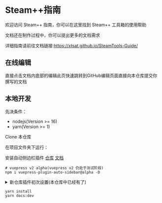 # Steam++指南

欢迎访问 Steam++ 指南，你可以在这里找到 Steam++ 工具箱的使用帮助

文档还在制作过程中，你可以提出更多的文档需求

详细指南请前往文档链接:<https://xtsat.github.io/SteamTools-Guide/>

## 在线编辑

直接点击文档内底部的编辑此页快速跳转到GitHub编辑页面直接向本仓库提交你撰写的文档

## 本地开发

先决条件：

- nodejs(Version >= 16)
- yarn(Version >= 1)

Clone 本仓库

在项目文件夹下运行：

安装自动侧边栏插件
[仓库](https://github.com/shanyuhai123/vuepress-plugin-auto-sidebar)
[文档](https://shanyuhai123.github.io/vuepress-plugin-auto-sidebar/)

```
# vuepress v2 alpha(vuepress v2 仍处于测试阶段)
npm i vuepress-plugin-auto-sidebar@alpha -D
```

<details><summary>新仓库插件初次设置(本仓库中已经有了)</summary>
VuePress v2 不再支持插件修改 sidebar，所以你需要自行引入生成的 `sidebar.js` 文件。

```
const sidebarConf = require('./sidebar')

module.exports = {
  plugins: [
    ["vuepress-plugin-auto-sidebar", {}]
  ],
  themeConfig: {
    sidebar: sidebarConf
  }
}
```

</details>

```yarn
yarn install
yarn docs:dev
```
